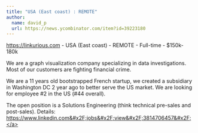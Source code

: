 ```yaml
---
title: "USA (East coast) : REMOTE"
author:
  name: david_p
  url: https://news.ycombinator.com/item?id=39223180
---
```

<a href="https:&#x2F;&#x2F;linkurious.com" rel="nofollow">https:&#x2F;&#x2F;linkurious.com</a> - USA (East coast) - REMOTE - Full-time - $150k-180k

We are a graph visualization company specializing in data investigations. Most of our customers are fighting financial crime.

We are a 11 years old bootstrapped French startup, we created a subsidiary in Washington DC 2 year ago to better serve the US market. We are looking for employee #2 in the US (#44 overall).

The open position is a Solutions Engineering (think technical pre-sales and post-sales). 
Details: <a href="https:&#x2F;&#x2F;www.linkedin.com&#x2F;jobs&#x2F;view&#x2F;3814706457&#x2F;" rel="nofollow">https:&#x2F;&#x2F;www.linkedin.com&#x2F;jobs&#x2F;view&#x2F;3814706457&#x2F;</a>
